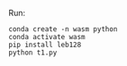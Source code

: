 Run:

    conda create -n wasm python
    conda activate wasm
    pip install leb128
    python t1.py
